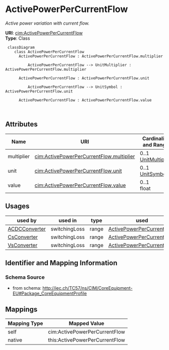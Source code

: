 # ActivePowerPerCurrentFlow


_Active power variation with current flow._





**URI**: [cim:ActivePowerPerCurrentFlow](http://iec.ch/TC57/CIM100#ActivePowerPerCurrentFlow)<br />
**Type**: Class




```mermaid
 classDiagram
    class ActivePowerPerCurrentFlow
      ActivePowerPerCurrentFlow : ActivePowerPerCurrentFlow.multiplier
        
          ActivePowerPerCurrentFlow --> UnitMultiplier : ActivePowerPerCurrentFlow.multiplier
        
      ActivePowerPerCurrentFlow : ActivePowerPerCurrentFlow.unit
        
          ActivePowerPerCurrentFlow --> UnitSymbol : ActivePowerPerCurrentFlow.unit
        
      ActivePowerPerCurrentFlow : ActivePowerPerCurrentFlow.value
        
      
```




<!-- no inheritance hierarchy -->


## Attributes


| Name | URI | Cardinality and Range | Description | Inheritance |
| ---  | --- | --- | --- | --- |
| multiplier | [cim:ActivePowerPerCurrentFlow.multiplier](http://iec.ch/TC57/CIM100#ActivePowerPerCurrentFlow.multiplier) | 0..1 <br />  [UnitMultiplier](UnitMultiplier.md)  |  | direct |
| unit | [cim:ActivePowerPerCurrentFlow.unit](http://iec.ch/TC57/CIM100#ActivePowerPerCurrentFlow.unit) | 0..1 <br />  [UnitSymbol](UnitSymbol.md)  |  | direct |
| value | [cim:ActivePowerPerCurrentFlow.value](http://iec.ch/TC57/CIM100#ActivePowerPerCurrentFlow.value) | 0..1 <br />  float  |  | direct |





## Usages

| used by | used in | type | used |
| ---  | --- | --- | --- |
| [ACDCConverter](ACDCConverter.md) | switchingLoss | range | [ActivePowerPerCurrentFlow](ActivePowerPerCurrentFlow.md) |
| [CsConverter](CsConverter.md) | switchingLoss | range | [ActivePowerPerCurrentFlow](ActivePowerPerCurrentFlow.md) |
| [VsConverter](VsConverter.md) | switchingLoss | range | [ActivePowerPerCurrentFlow](ActivePowerPerCurrentFlow.md) |






## Identifier and Mapping Information







### Schema Source


* from schema: http://iec.ch/TC57/ns/CIM/CoreEquipment-EU#Package_CoreEquipmentProfile





## Mappings

| Mapping Type | Mapped Value |
| ---  | ---  |
| self | cim:ActivePowerPerCurrentFlow |
| native | this:ActivePowerPerCurrentFlow |




